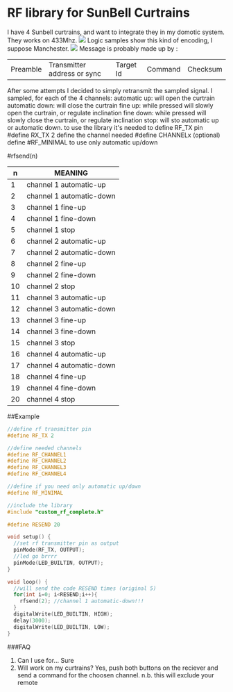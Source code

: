 # RF library for SunBell Curtrains

I have 4 Sunbell curtrains, and want to integrate they in my domotic system. 
They works on 433Mhz.
![](multisample)
Logic samples show this kind of encoding, I suppose Manchester.
![](singlesample)
Message is probably made up by :

||||||
| ------------ | ------------ | ------------ | ------------ | ------------ |
| Preamble | Transmitter address or sync | Target Id | Command | Checksum | 

After some attempts I decided to simply retransmit the sampled signal.
I sampled, for each of the 4 channels:
automatic up: will open the curtrain
automatic down: will close the curtrain
fine up: while pressed will slowly open the curtrain, or regulate inclination
fine down: while pressed will slowly close the curtrain, or regulate inclination
stop: will sto automatic up or automatic down.
to use the library it's needed to 
define RF_TX pin					#define RX_TX 2
define the channel needed	#define CHANNELx
(optional) define #RF_MINIMAL to use only automatic up/down

#rfsend(n)

|n |  MEANING
| ------------ | ------------ |
| 1 |  channel 1 automatic-up
| 2 | channel 1 automatic-down
 |3 |channel 1 fine-up
 |4 |  channel 1 fine-down
 |5 |  channel 1 stop
 |6 | channel 2 automatic-up
 |7 |  channel 2 automatic-down
 |8 |  channel 2 fine-up
 |9 |  channel 2 fine-down
 |10|  channel 2 stop
 |11|  channel 3 automatic-up
 |12| channel 3 automatic-down
 |13|  channel 3 fine-up
 |14| channel 3 fine-down
 |15|  channel 3 stop
 |16|  channel 4 automatic-up
 |17|  channel 4 automatic-down
 |18|  channel 4 fine-up
 |19|  channel 4 fine-down
 |20|  channel 4 stop


##Example
```c
//define rf transmitter pin
#define RF_TX 2

//define needed channels
#define RF_CHANNEL1
#define RF_CHANNEL2
#define RF_CHANNEL3
#define RF_CHANNEL4

//define if you need only automatic up/down
#define RF_MINIMAL

//include the library
#include "custom_rf_complete.h"

#define RESEND 20

void setup() {
  //set rf transmitter pin as output
  pinMode(RF_TX, OUTPUT);
  //led go brrrr
  pinMode(LED_BUILTIN, OUTPUT);
}

void loop() {
  //will send the code RESEND times (original 5)
  for(int i=0; i<RESEND;i++){
    rfsend(2); //channel 1 automatic-down!!!
  }
  digitalWrite(LED_BUILTIN, HIGH);
  delay(3000);
  digitalWrite(LED_BUILTIN, LOW);
}
```

###FAQ
1) Can I use for... Sure
2) Will work on my curtrains? Yes, push both buttons on the reciever and send a command for the choosen channel. 
n.b. this will exclude your remote